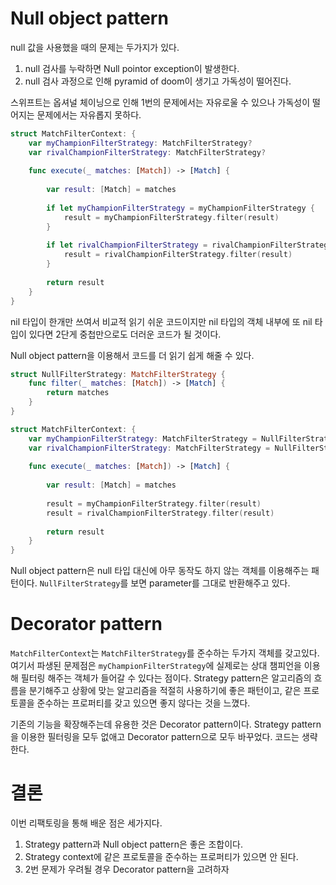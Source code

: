 # Null object pattern 

null 값을 사용했을 때의 문제는 두가지가 있다. 
1. null 검사를 누락하면 Null pointor exception이 발생한다. 
2. null 검사 과정으로 인해 pyramid of doom이 생기고 가독성이 떨어진다. 

스위프트는 옵셔널 체이닝으로 인해 1번의 문제에서는 자유로울 수 있으나 가독성이 떨어지는 문제에서는 자유롭지 못하다. 

```swift
struct MatchFilterContext: {
    var myChampionFilterStrategy: MatchFilterStrategy?
    var rivalChampionFilterStrategy: MatchFilterStrategy?
    
    func execute(_ matches: [Match]) -> [Match] {
        
        var result: [Match] = matches
        
        if let myChampionFilterStrategy = myChampionFilterStrategy {
            result = myChampionFilterStrategy.filter(result)
        }
        
        if let rivalChampionFilterStrategy = rivalChampionFilterStrategy {
            result = rivalChampionFilterStrategy.filter(result)
        }
        
        return result
    }
}
``` 

nil 타입이 한개만 쓰여서 비교적 읽기 쉬운 코드이지만 nil 타입의 객체 내부에 또 nil 타입이 있다면 2단게 중첩만으로도 더러운 코드가 될 것이다. 

Null object pattern을 이용해서 코드를 더 읽기 쉽게 해줄 수 있다. 

```swift
struct NullFilterStrategy: MatchFilterStrategy {
    func filter(_ matches: [Match]) -> [Match] {
        return matches
    }
}

struct MatchFilterContext: {
    var myChampionFilterStrategy: MatchFilterStrategy = NullFilterStrategy()
    var rivalChampionFilterStrategy: MatchFilterStrategy = NullFilterStrategy()
    
    func execute(_ matches: [Match]) -> [Match] {
        
        var result: [Match] = matches
        
        result = myChampionFilterStrategy.filter(result)
        result = rivalChampionFilterStrategy.filter(result)
        
        return result
    }
}
``` 

Null object pattern은 null 타입 대신에 아무 동작도 하지 않는 객체를 이용해주는 패턴이다. `NullFilterStrategy`를 보면 parameter를 그대로 반환해주고 있다. 

# Decorator pattern 

`MatchFilterContext`는 `MatchFilterStrategy`를 준수하는 두가지 객체를 갖고있다. 여기서 파생된 문제점은 `myChampionFilterStrategy`에 실제로는 상대 챔피언을 이용해 필터링 해주는 객체가 들어갈 수 있다는 점이다. Strategy pattern은 알고리즘의 흐름을 분기해주고 상황에 맞는 알고리즘을 적절히 사용하기에 좋은 패턴이고, 같은 프로토콜을 준수하는 프로퍼티를 갖고 있으면 좋지 않다는 것을 느꼈다.

기존의 기능을 확장해주는데 유용한 것은 Decorator pattern이다. Strategy pattern을 이용한 필터링을 모두 없애고 Decorator pattern으로 모두 바꾸었다. 코드는 생략한다. 

# 결론 

이번 리팩토링을 통해 배운 점은 세가지다.
1. Strategy pattern과 Null object pattern은 좋은 조합이다.
2. Strategy context에 같은 프로토콜을 준수하는 프로퍼티가 있으면 안 된다. 
3. 2번 문제가 우려될 경우 Decorator pattern을 고려하자

